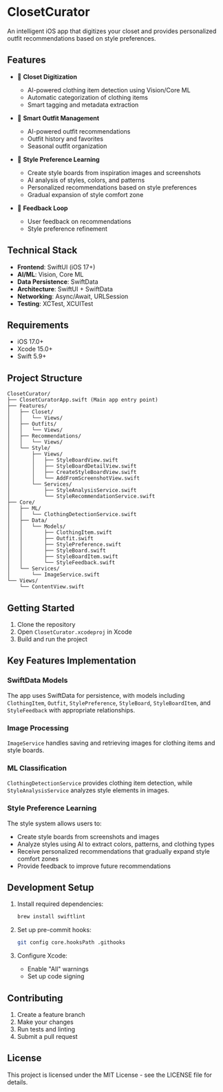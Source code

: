 # ClosetCurator

An intelligent iOS app that digitizes your closet and provides personalized outfit recommendations based on style preferences.

## Features

- 📸 **Closet Digitization**
  - AI-powered clothing item detection using Vision/Core ML
  - Automatic categorization of clothing items
  - Smart tagging and metadata extraction

- 👔 **Smart Outfit Management**
  - AI-powered outfit recommendations
  - Outfit history and favorites
  - Seasonal outfit organization

- 🎨 **Style Preference Learning**
  - Create style boards from inspiration images and screenshots
  - AI analysis of styles, colors, and patterns
  - Personalized recommendations based on style preferences
  - Gradual expansion of style comfort zone

- 🔄 **Feedback Loop**
  - User feedback on recommendations
  - Style preference refinement

## Technical Stack

- **Frontend**: SwiftUI (iOS 17+)
- **AI/ML**: Vision, Core ML
- **Data Persistence**: SwiftData
- **Architecture**: SwiftUI + SwiftData
- **Networking**: Async/Await, URLSession
- **Testing**: XCTest, XCUITest

## Requirements

- iOS 17.0+
- Xcode 15.0+
- Swift 5.9+

## Project Structure

```
ClosetCurator/
├── ClosetCuratorApp.swift (Main app entry point)
├── Features/
│   ├── Closet/
│   │   └── Views/
│   ├── Outfits/
│   │   └── Views/
│   ├── Recommendations/
│   │   └── Views/
│   └── Style/
│       ├── Views/
│       │   ├── StyleBoardView.swift
│       │   ├── StyleBoardDetailView.swift
│       │   ├── CreateStyleBoardView.swift
│       │   └── AddFromScreenshotView.swift
│       └── Services/
│           ├── StyleAnalysisService.swift
│           └── StyleRecommendationService.swift
├── Core/
│   ├── ML/
│   │   └── ClothingDetectionService.swift
│   ├── Data/
│   │   └── Models/
│   │       ├── ClothingItem.swift
│   │       ├── Outfit.swift
│   │       ├── StylePreference.swift
│   │       ├── StyleBoard.swift
│   │       ├── StyleBoardItem.swift
│   │       └── StyleFeedback.swift
│   └── Services/
│       └── ImageService.swift
└── Views/
    └── ContentView.swift
```

## Getting Started

1. Clone the repository
2. Open `ClosetCurator.xcodeproj` in Xcode
3. Build and run the project

## Key Features Implementation

### SwiftData Models
The app uses SwiftData for persistence, with models including `ClothingItem`, `Outfit`, `StylePreference`, `StyleBoard`, `StyleBoardItem`, and `StyleFeedback` with appropriate relationships.

### Image Processing
`ImageService` handles saving and retrieving images for clothing items and style boards.

### ML Classification
`ClothingDetectionService` provides clothing item detection, while `StyleAnalysisService` analyzes style elements in images.

### Style Preference Learning
The style system allows users to:
- Create style boards from screenshots and images
- Analyze styles using AI to extract colors, patterns, and clothing types
- Receive personalized recommendations that gradually expand style comfort zones
- Provide feedback to improve future recommendations

## Development Setup

1. Install required dependencies:
   ```bash
   brew install swiftlint
   ```

2. Set up pre-commit hooks:
   ```bash
   git config core.hooksPath .githooks
   ```

3. Configure Xcode:
   - Enable "All" warnings
   - Set up code signing

## Contributing

1. Create a feature branch
2. Make your changes
3. Run tests and linting
4. Submit a pull request

## License

This project is licensed under the MIT License - see the LICENSE file for details. 